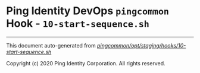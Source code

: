 
# Ping Identity DevOps `pingcommon` Hook - `10-start-sequence.sh`

---
This document auto-generated from _[pingcommon/opt/staging/hooks/10-start-sequence.sh](https://github.com/pingidentity/pingidentity-docker-builds/blob/master/pingcommon/opt/staging/hooks/10-start-sequence.sh)_

Copyright (c) 2020 Ping Identity Corporation. All rights reserved.
